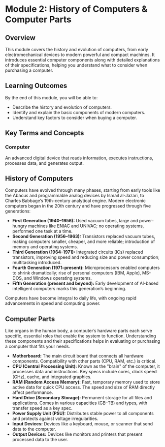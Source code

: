 # Module 2: History of Computers & Computer Parts

## Overview
This module covers the history and evolution of computers, from early electromechanical devices to modern powerful and compact machines. It introduces essential computer components along with detailed explanations of their specifications, helping you understand what to consider when purchasing a computer.

## Learning Outcomes
By the end of this module, you will be able to:
- Describe the history and evolution of computers.
- Identify and explain the basic components of modern computers.
- Understand key factors to consider when buying a computer.

## Key Terms and Concepts

### Computer
An advanced digital device that reads information, executes instructions, processes data, and generates output.

## History of Computers

Computers have evolved through many phases, starting from early tools like the Abacus and programmable analog devices by Ismail al-Jazari, to Charles Babbage’s 19th-century analytical engine. Modern electronic computers began in the 20th century and have progressed through five generations:

- **First Generation (1940–1956):** Used vacuum tubes, large and power-hungry machines like ENIAC and UNIVAC; no operating systems, performed one task at a time.
- **Second Generation (1956–1963):** Transistors replaced vacuum tubes, making computers smaller, cheaper, and more reliable; introduction of memory and operating systems.
- **Third Generation (1964–1971):** Integrated circuits (ICs) replaced transistors, improving speed and reducing size and power consumption; multitasking introduced.
- **Fourth Generation (1971–present):** Microprocessors enabled computers to shrink dramatically; rise of personal computers (IBM, Apple), MS-DOS, and Windows operating systems.
- **Fifth Generation (present and beyond):** Early development of AI-based intelligent computers marks this generation’s beginning.

Computers have become integral to daily life, with ongoing rapid advancements in speed and computing power.

## Computer Parts
Like organs in the human body, a computer’s hardware parts each serve specific, essential roles that enable the system to function. Understanding these components and their specifications helps in evaluating or purchasing a computer that fits your needs.

- **Motherboard:** The main circuit board that connects all hardware components. Compatibility with other parts (CPU, RAM, etc.) is critical.
- **CPU (Central Processing Unit):** Known as the "brain" of the computer, it processes data and instructions. Key specs include cores, clock speed (GHz), cache, and integrated graphics.
- **RAM (Random Access Memory):** Fast, temporary memory used to store active data for quick CPU access. The speed and size of RAM directly affect performance.
- **Hard Drive (Secondary Storage):** Permanent storage for all files and applications. Comes in various capacities (GB–TB) and types, with transfer speed as a key spec.
- **Power Supply Unit (PSU):** Distributes stable power to all components and protects against voltage irregularities.
- **Input Devices:** Devices like a keyboard, mouse, or scanner that send data to the computer.
- **Output Devices:** Devices like monitors and printers that present processed data to the user.



